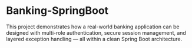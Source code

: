 # Banking-SpringBoot
This project demonstrates how a real-world banking application can be designed with multi-role authentication, secure session management, and layered exception handling — all within a clean Spring Boot architecture.
